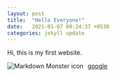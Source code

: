 ```yaml
---
layout: post
title:  "Hello Everyone!"
date:   2021-01-07 00:24:37 +0530
categories: jekyll update
---
```

Hi, this is my first website.



<img src="https://upload.wikimedia.org/wikipedia/en/thumb/6/6b/Hello_Web_Series_%28Wordmark%29_Logo.png/1200px-Hello_Web_Series_%28Wordmark%29_Logo.png"
     alt="Markdown Monster icon"
     style="float: left; margin-right: 10px;" />
     
     
<a href="http://www.google.com"> google </a>     
